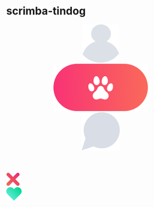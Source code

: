 # scrimba-tindog

<!DOCTYPE html>
<html lang="en">
  <head>
    <meta charset="UTF-8" />
    <meta http-equiv="X-UA-Compatible" content="IE=edge" />
    <meta
      name="description"
      content="A dog profile app that allows you to like or dislike the cute doggos!"
    />
    <meta name="viewport" content="width=device-width, initial-scale=1.0" />
    <link rel="stylesheet" href="https://use.typekit.net/esj4tsh.css" />
    <link rel="stylesheet" href="/src/styles.css" />
    <title>Tindog - coded by Ishbel Fahey-Theaker- Frontend Developer</title>
  </head>
  <body>
    <div class="app">
      <header>
        <div class="container container-icon-header">
          <div class="header-profile-icon">
            <img
              src="/images/icon-profile.png"
              class="header-icon"
              alt="head and shoulders icon"
            />
          </div>
          <div class="header-logo">
            <img
              src="/images/logo.png"
              class="header-logo"
              alt="white paw print on red background"
            />
          </div>
          <div class="header-chat-icon">
            <img
              src="/images/icon-chat.png"
              class="header-icon"
              alt="speechbubble icon"
            />
          </div>
        </div>
      </header>
      <main><div class="container container-main" id="dog"></div></main>
      <footer>
        <div class="container container-icon-footer">
          <div class="footer-icon-cross">
            <img src="/images/icon-cross.png" alt="red x symbol" id="cross" />
          </div>
          <div class="footer-icon-like">
            <img
              src="/images/icon-heart.png"
              alt="green heart symbol"
              id="like"
            />
          </div>
        </div>
      </footer>
    </div>
    <script src="/data.js" type="module"></script>
    <script src="/index.js" type="module"></script>
    <script src="/DogConstructor.js" type="module"></script>
  </body>
</html>
